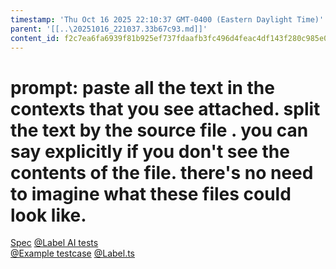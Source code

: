 ```yaml
---
timestamp: 'Thu Oct 16 2025 22:10:37 GMT-0400 (Eastern Daylight Time)'
parent: '[[..\20251016_221037.33b67c93.md]]'
content_id: f2c7ea6fa6939f81b925ef737fdaafb3fc496d4feac4df143f280c985e016fef
---
```


# prompt: paste all the text in the contexts that you see attached. split the text by the source file . you can say explicitly if you don't see the contents of the file. there's no need to imagine what these files could look like.

[Spec](Spec.md)
[@Label AI tests](test/label-clear.ts)\
[@Example testcase](../LikertSurvey/LikertSurveyConcept.ts)
[@Label.ts](\label.ts)
